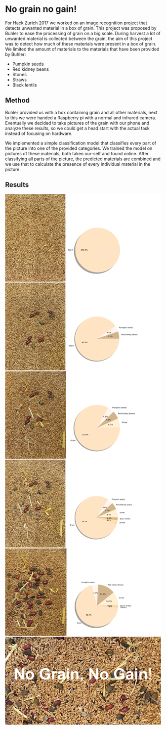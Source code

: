
# No grain no gain!

For Hack Zurich 2017 we worked on an image recognition project that detects unwanted material in a box of grain. This project was proposed by Buhler to ease the processing of grain on a big scale. During harvest a lot of unwanted material is collected between the grain, the aim of this project was to detect how much of these materials were present in a box of grain. We limited the amount of materials to the materials that have been provided by Buhler:
- Pumpkin seeds 
- Red kidney beans 
- Stones
- Straws
- Black lentils 
 
 
 ## Method 
 Buhler provided us with a box containing grain and all other materials, next to this we were handed a Raspberry pi with a normal and infrared camera.  Eventually we decided to take pictures of the grain with our phone and analyze these results, so we could get a head start with the actual task instead of focusing on hardware. 
 
We implemented a simple classification model that classifies every part of the picture into one of the provided categories. We trained the model on pictures of these materials, both taken our-self and found online. After classifying all parts of the picture, the predicted materials are combined and we use that to calculate the presence of every individual material in the picture. 

## Results

![result1](results/result1.png)
![result2](results/result2.png)
![result3](results/result3.png)
![result4](results/result4.png)
![result5](results/result5.png)
![result6](results/result6.png)
